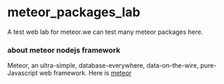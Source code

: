 # meteor_packages_lab
A test web lab for meteor.we can test many meteor packages here.
### about meteor nodejs framework
Meteor, an ultra-simple, database-everywhere, data-on-the-wire, pure-Javascript web framework.
Here is [meteor](https://github.com/meteor/meteor)
